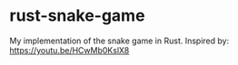 # rust-snake-game
My implementation of the snake game in Rust.
Inspired by: https://youtu.be/HCwMb0KslX8
